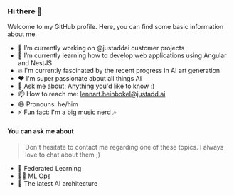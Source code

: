 ### Hi there 👋

Welcome to my GitHub profile. Here, you can find some basic information about me.

- 🔭 I’m currently working on @justaddai customer projects
- 🌱 I’m currently learning how to develop web applications using Angular and NestJS
- 🔥 I'm currently fascinated by the recent progress in AI art generation
- ♥️ I'm super passionate about all things AI
- 💬 Ask me about: Anything you'd like to know :)
- 📫 How to reach me: lennart.heinbokel@justadd.ai
- 😄 Pronouns: he/him
- ⚡ Fun fact: I'm a big music nerd 🎶

#### You can ask me about

> Don't hesitate to contact me regarding one of these topics. I always love to chat about them ;)

- 🧠 Federated Learning
- 👷‍♂️ ML Ops 
- 🦾 The latest AI architecture
